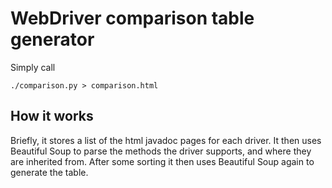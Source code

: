 WebDriver comparison table generator
====================================

Simply call

    ./comparison.py > comparison.html

How it works
------------

Briefly, it stores a list of the html javadoc pages for each driver. It then
uses Beautiful Soup to parse the methods the driver supports, and where they
are inherited from. After some sorting it then uses Beautiful Soup again to
generate the table.
